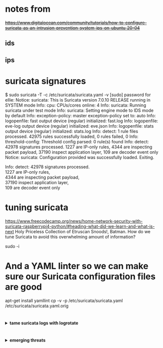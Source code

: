 # notes from 
~~https://www.digitalocean.com/community/tutorials/how-to-configure-suricata-as-an-intrusion-prevention-system-ips-on-ubuntu-20-04~~

## ids


## ips

# suricata signatures
$ sudo suricata -T -c /etc/suricata/suricata.yaml -v
[sudo] password for ellie:
Notice: suricata: This is Suricata version 7.0.10 RELEASE running in SYSTEM mode
Info: cpu: CPUs/cores online: 4
Info: suricata: Running suricata under test mode
Info: suricata: Setting engine mode to IDS mode by default
Info: exception-policy: master exception-policy set to: auto
Info: logopenfile: fast output device (regular) initialized: fast.log
Info: logopenfile: eve-log output device (regular) initialized: eve.json
Info: logopenfile: stats output device (regular) initialized: stats.log
Info: detect: 1 rule files processed. 42975 rules successfully loaded, 0 rules failed, 0
Info: threshold-config: Threshold config parsed: 0 rule(s) found
Info: detect: 42978 signatures processed. 1227 are IP-only rules, 4344 are inspecting packet payload, 37190 inspect application layer, 109 are decoder event only
Notice: suricata: Configuration provided was successfully loaded. Exiting.

Info: detect: 42978 signatures processed. <br>
              1227 are IP-only rules, <br>
              4344 are inspecting packet payload, <br> 
              37190 inspect application layer, <br>
              109 are decoder event only <br>


# tuning suricata
https://www.freecodecamp.org/news/home-network-security-with-suricata-raspberrypi4-python/#heading-what-did-we-learn-and-what-is-next
Holy Priceless Collection of Etruscan Snoods!, Batman. 
How do we tune Suricata to avoid this overwhelming amount of information?

sudo -i
# And a YAML linter so we can make sure our Suricata configuration files are good
apt-get install yamllint
cp -v -p  /etc/suricata/suricata.yaml /etc/suricata/suricata.yaml.orig




# 
<details>
<summary><b>tame suricata logs with logrotate </b></summary>
<pre>
# Keep a week of logs, 1 GB of size.
# Always test your config: logrotate -vdf /etc/logrotate.d/suricata
/var/log/suricata/*.log /var/log/suricata/*.json {
    daily
    maxsize 1G
    rotate 7
    missingok
    nocompress
    create
    sharedscripts
    postrotate
        systemctl restart suricata.service
    endscript
}
</pre>
</details>



# 
<details>
<summary><b>emerging threats </b></summary>
1. found here, ~~https://rules.emergingthreats.net/OPEN_download_instructions.html~~ <br>
2. cronjob to download emerging threats and update suricata <br>
    - ~~https://rules.emergingthreats.net/~~ <br>
    - ~~https://www.proofpoint.com/us/products/advanced-threat-protection/et-intelligence~~ <br>
    - ~~https://www.ipfire.org/docs/configuration/firewall/ips/rulesets~~ <br>
3. /var/log/suricata/eve.json packs a lot of data <br>
</details>
